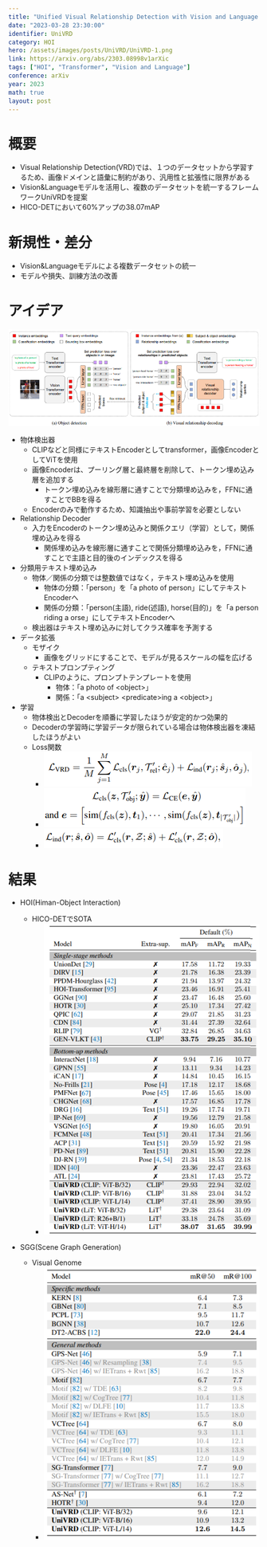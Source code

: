 ```yaml
---
title: "Unified Visual Relationship Detection with Vision and Language Models"
date: "2023-03-28 23:30:00"
identifier: UniVRD
category: HOI
hero: /assets/images/posts/UniVRD/UniVRD-1.png
link: https://arxiv.org/abs/2303.08998v1arXic
tags: ["HOI", "Transformer", "Vision and Language"]
conference: arXiv
year: 2023
math: true
layout: post
---
```


# 概要

- Visual Relationship Detection(VRD)では、１つのデータセットから学習するため、画像ドメインと語彙に制約があり、汎用性と拡張性に限界がある
- Vision&Languageモデルを活用し、複数のデータセットを統一するフレームワークUniVRDを提案
- HICO-DETにおいて60%アップの38.07mAP
<!--more-->

# 新規性・差分

- Vision&Languageモデルによる複数データセットの統一
- モデルや損失、訓練方法の改善

# アイデア

![](/assets/images/posts/UniVRD/UniVRD-1.png)

- 物体検出器
    - CLIPなどと同様にテキストEncoderとしてtransformer，画像EncoderとしてViTを使用
    - 画像Encoderは、プーリング層と最終層を削除して、トークン埋め込み層を追加する
        - トークン埋め込みを線形層に通すことで分類埋め込みを，FFNに通すことでBBを得る
    - Encoderのみで動作するため、知識抽出や事前学習を必要としない
- Relationship Decoder
    - 入力をEncoderのトークン埋め込みと関係クエリ（学習）として，関係埋め込みを得る
        - 関係埋め込みを線形層に通すことで関係分類埋め込みを，FFNに通すことで主語と目的後のインデックスを得る
- 分類用テキスト埋め込み
    - 物体／関係の分類では整数値ではなく，テキスト埋め込みを使用
        - 物体の分類：「person」を「a photo of person」にしてテキストEncoderへ
        - 関係の分類：「person(主語), ride(述語), horse(目的)」を「a person riding a orse」にしてテキストEncoderへ
    - 検出器はテキスト埋め込みに対してクラス確率を予測する
- データ拡張
    - モザイク
        - 画像をグリッドにすることで、モデルが見るスケールの幅を広げる
    - テキストプロンプティング
        - CLIPのように、プロンプトテンプレートを使用
            - 物体：「a photo of \<object\>」
            - 関係：「a \<subject\> \<predicate\>ing a \<object\>」
- 学習
    - 物体検出とDecoderを順番に学習したほうが安定的かつ効果的
    - Decoderの学習時に学習データが限られている場合は物体検出器を凍結したほうがよい
    - Loss関数
        - ![](/assets/images/posts/UniVRD/UniVRD-2.png)
        - ![](/assets/images/posts/UniVRD/UniVRD-3.png)
        - ![](/assets/images/posts/UniVRD/UniVRD-4.png)
        

# 結果

- HOI(Himan-Object Interaction)
    - HICO-DETでSOTA
        - ![](/assets/images/posts/UniVRD/UniVRD-5.png)
        
- SGG(Scene Graph Generation)
    - Visual Genome
        - ![](/assets/images/posts/UniVRD/UniVRD-6.png)